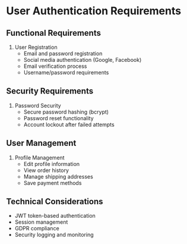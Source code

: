 # User Authentication Requirements

## Functional Requirements
1. User Registration
   - Email and password registration
   - Social media authentication (Google, Facebook)
   - Email verification process
   - Username/password requirements

## Security Requirements
1. Password Security
   - Secure password hashing (bcrypt)
   - Password reset functionality
   - Account lockout after failed attempts

## User Management
1. Profile Management
   - Edit profile information
   - View order history
   - Manage shipping addresses
   - Save payment methods

## Technical Considerations
- JWT token-based authentication
- Session management
- GDPR compliance
- Security logging and monitoring